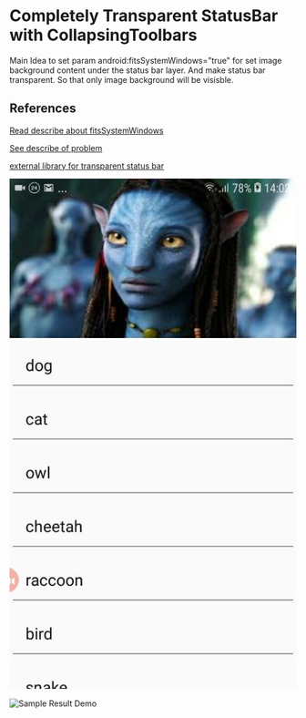 # Completely Transparent StatusBar with CollapsingToolbars

Main Idea to set param android:fitsSystemWindows="true" for set image background content under the status bar layer. And make status bar transparent. So that only image background will be visisble.
 
 ## References
[Read describe about fitsSystemWindows ](https://medium.com/androiddevelopers/why-would-i-want-to-fitssystemwindows-4e26d9ce1eec)
 
[See describe of problem ](https://stackoverflow.com/questions/29311078/android-completely-transparent-status-bar)

[external library for transparent status bar ](https://stackoverflow.com/a/47977279/6352712)

![](https://github.com/SergeyBurlaka/CompletelyTransparentStatusBar-CollapsingToolbars-adjustPan--SoftKeyboard-Sample/blob/master/art/photo5451755405500852557.jpg)

![Sample Result Demo](https://github.com/SergeyBurlaka/CompletelyTransparentStatusBar-CollapsingToolbars-adjustPan--SoftKeyboard-Sample/blob/master/art/avatar.gif)



